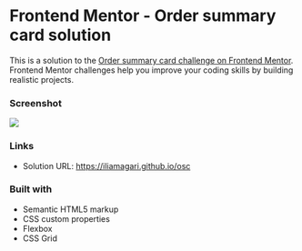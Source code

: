 # Frontend Mentor - Order summary card solution

This is a solution to the [Order summary card challenge on Frontend Mentor](https://www.frontendmentor.io/challenges/order-summary-component-QlPmajDUj). Frontend Mentor challenges help you improve your coding skills by building realistic projects. 


### Screenshot

![](./screenshot.jpg)

### Links

- Solution URL: https://iliamagari.github.io/osc 


### Built with

- Semantic HTML5 markup
- CSS custom properties
- Flexbox
- CSS Grid
